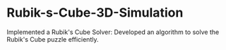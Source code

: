 # Rubik-s-Cube-3D-Simulation
Implemented a Rubik's Cube Solver: Developed an algorithm to solve the Rubik's Cube puzzle efficiently.
